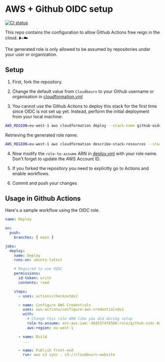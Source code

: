 # AWS + Github OIDC setup

[ ![CI status](https://github.com/Cloudbourn/github-oidc/actions/workflows/deploy.yml/badge.svg) ](https://github.com/Cloudbourn/github-oidc/actions/workflows/deploy.yml "View workflow")

This repo contains the configuration to allow Github Actions free reign in the cloud. 🌬☁

The generated role is only allowed to be assumed by repositories under your user or organization.

## Setup

1. First, fork the repository.

2. Change the default value from `Cloudbourn` to your Github username or organisation in [cloudformation.yml](./cloudformation.yml)

3. You cannot use the Github Actions to deploy this stack for the first time since OIDC is not set up yet. Instead, perform the initial deployment from your local machine:

  ```sh
  AWS_REGION=eu-west-1 aws cloudformation deploy --stack-name github-oidc --template-file cloudformation.yml --capabilities CAPABILITY_IAM
  ```

  Retrieving the generated role name:

  ```sh
  AWS_REGION=eu-west-1 aws cloudformation describe-stack-resources --stack-name github-oidc --query "StackResources[?LogicalResourceId=='Role'].PhysicalResourceId" --output text
  ```

4. Now modify the `role-to-assume` ARN in [deploy.yml](./.github/workflows/deploy.yml) with your role name. Don't forget to update the AWS Account ID.

5. If you forked the repository you need to explicitly go to Actions and enable workflows.

6. Commit and push your changes

## Usage in Github Actions

Here's a sample workflow using the OIDC role.

```yaml
name: Deploy

on:
  push:
    branches: [ main ]

jobs:
  deploy:
    name: Deploy
    runs-on: ubuntu-latest

    # Required to use OIDC
    permissions:
      id-token: write
      contents: read

    steps:
      - uses: actions/checkout@v2

      - name: Configure AWS Credentials
        uses: aws-actions/configure-aws-credentials@v1
        with:
          # Change this role ARN like you did during setup
          role-to-assume: arn:aws:iam::484537476580:role/github-oidc-Role-11HTWA6AOKQLC
          aws-region: eu-west-1

      - name: Build
        ...

      - name: Publish front-end
        run: aws s3 sync . s3://cloudbourn-website
```

